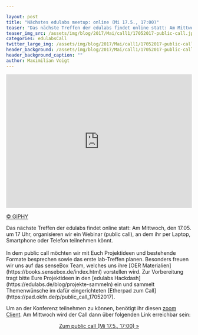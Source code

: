```yaml
---

layout: post
title: "Nächstes edulabs meetup: online (Mi 17.5., 17:00)"
teaser: "Das nächste Treffen der edulabs findet online statt: Am Mittwoch, den 17.05. um 17 Uhr, organisieren wir ein Webinar (public call), an dem man per Laptop, Smartphone oder Telefon teilnehmen kann."
teaser_img_src: /assets/img/blog/2017/Mai/call1/17052017-public-call.jpg
categories: edulabsCall
twitter_large_img: /assets/img/blog/2017/Mai/call1/17052017-public-call.jpg
header_background: /assets/img/blog/2017/Mai/call1/17052017-public-call.jpg
header_background_caption: ""
author: Maximilian Voigt
---
```

<div style="width:100%;height:0;padding-bottom:72%;position:relative;"><iframe src="https://giphy.com/embed/3otPoN19i0h4oVW5vG" width="100%" height="100%" style="position:absolute" frameBorder="0" class="giphy-embed" allowFullScreen></iframe></div><p><a href="https://giphy.com/gifs/filmeditor-horror-phone-3otPoN19i0h4oVW5vG">© GIPHY</a></p>
Das nächste Treffen der edulabs findet online statt: Am Mittwoch, den 17.05. um 17 Uhr, organisieren wir ein Webinar (public call), an dem ihr per Laptop, Smartphone oder Telefon teilnehmen könnt.
<br><br>In dem public call möchten wir mit Euch Projektideen und bestehende Formate besprechen sowie das erste lab-Treffen planen. Besonders freuen wir uns auf das senseBox Team, welches uns ihre [OER Materialien](https://books.sensebox.de/index.html) vorstellen wird. Zur Vorbereitung tragt bitte Eure Projektideen in den [edulabs Hackdash](https://edulabs.de/blog/projekte-sammeln) ein und sammelt Themenwünsche im dafür eingerichteten [Etherpad zum Call](https://pad.okfn.de/p/public_call_17052017).

Um an der Konferenz teilnehmen zu können, benötigt ihr diesen [zoom Client](https://zoom.us/download#client_4meeting). Am Mittwoch wird der Call dann über folgenden Link erreichbar sein:
             <center><a class="btn btn-lg btn-default"
                href="https://zoom.us/j/404711202"
                role="button">Zum public call (Mi 17.5., 17:00) »</a></center><br>
